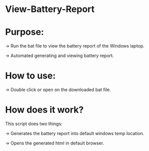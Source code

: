 # View-Battery-Report

# Purpose:
-> Run the bat file to view the battery report of the Windows laptop.

-> Automated generating and viewing battery report.

# How to use:
-> Double click or open on the downloaded bat file.

# How does it work?
This script does two things:

 -> Generates the battery report into default windows temp location.
 
 -> Opens the generated html in default browser.
